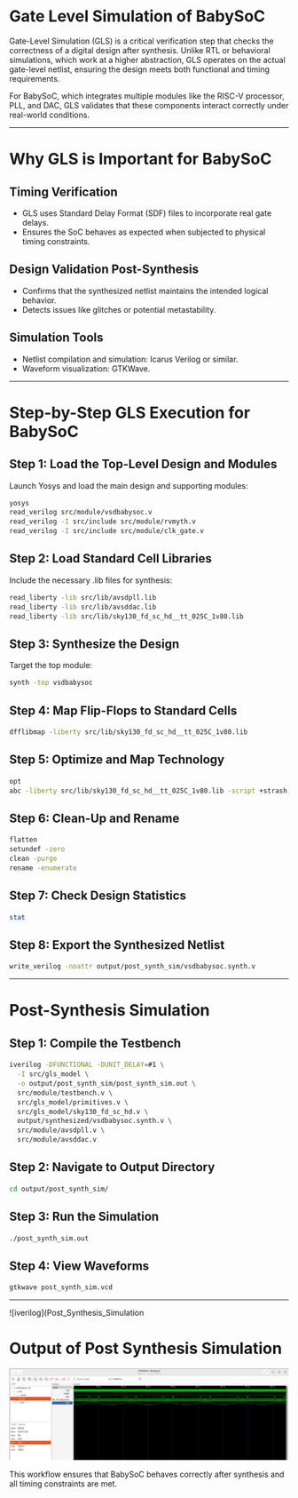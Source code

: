 # Gate Level Simulation of BabySoC
Gate-Level Simulation (GLS) is a critical verification step that checks the correctness of a digital design after synthesis. Unlike RTL or behavioral simulations, which work at a higher abstraction, GLS operates on the actual gate-level netlist, ensuring the design meets both functional and timing requirements.

For BabySoC, which integrates multiple modules like the RISC-V processor, PLL, and DAC, GLS validates that these components interact correctly under real-world conditions.

---
# Why GLS is Important for BabySoC

## Timing Verification
- GLS uses Standard Delay Format (SDF) files to incorporate real gate delays.
- Ensures the SoC behaves as expected when subjected to physical timing constraints.

## Design Validation Post-Synthesis
- Confirms that the synthesized netlist maintains the intended logical behavior.
- Detects issues like glitches or potential metastability.

## Simulation Tools
- Netlist compilation and simulation: Icarus Verilog or similar.
- Waveform visualization: GTKWave.

---

# Step-by-Step GLS Execution for BabySoC
## Step 1: Load the Top-Level Design and Modules

Launch Yosys and load the main design and supporting modules:
```bash
yosys
read_verilog src/module/vsdbabysoc.v
read_verilog -I src/include src/module/rvmyth.v
read_verilog -I src/include src/module/clk_gate.v
```

## Step 2: Load Standard Cell Libraries

Include the necessary .lib files for synthesis:
```bash
read_liberty -lib src/lib/avsdpll.lib
read_liberty -lib src/lib/avsddac.lib
read_liberty -lib src/lib/sky130_fd_sc_hd__tt_025C_1v80.lib
```

## Step 3: Synthesize the Design

Target the top module:
```bash
synth -top vsdbabysoc
```

## Step 4: Map Flip-Flops to Standard Cells
```bash
dfflibmap -liberty src/lib/sky130_fd_sc_hd__tt_025C_1v80.lib
```

## Step 5: Optimize and Map Technology
```bash
opt
abc -liberty src/lib/sky130_fd_sc_hd__tt_025C_1v80.lib -script +strash;scorr;ifraig;retime;{D};strash;dch,-f;map,-M,1,{D}
```

## Step 6: Clean-Up and Rename
```bash
flatten
setundef -zero
clean -purge
rename -enumerate
```

## Step 7: Check Design Statistics
```bash
stat
```

## Step 8: Export the Synthesized Netlist
```bash
write_verilog -noattr output/post_synth_sim/vsdbabysoc.synth.v
```
---

# Post-Synthesis Simulation

## Step 1: Compile the Testbench
```bash
iverilog -DFUNCTIONAL -DUNIT_DELAY=#1 \
  -I src/gls_model \
  -o output/post_synth_sim/post_synth_sim.out \
  src/module/testbench.v \
  src/gls_model/primitives.v \
  src/gls_model/sky130_fd_sc_hd.v \
  output/synthesized/vsdbabysoc.synth.v \
  src/module/avsdpll.v \
  src/module/avsddac.v
```

## Step 2: Navigate to Output Directory
```bash
cd output/post_synth_sim/
```

## Step 3: Run the Simulation
```bash
./post_synth_sim.out
```

## Step 4: View Waveforms
```bash
gtkwave post_synth_sim.vcd
```
---

![iverilog](Post_Synthesis_Simulation

# Output of Post Synthesis Simulation

![Post_synthesis](Post_Synthesis_Simulation/post_sim_result.jpg)

This workflow ensures that BabySoC behaves correctly after synthesis and all timing constraints are met.
